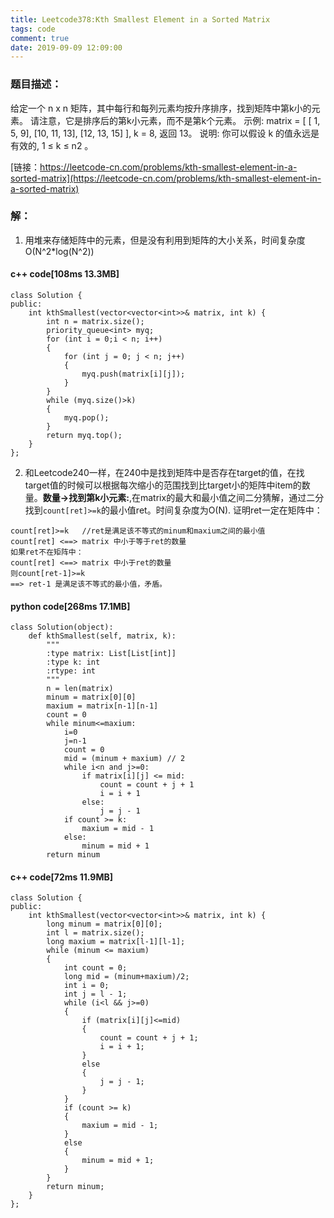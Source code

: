 ```yaml
---
title: Leetcode378:Kth Smallest Element in a Sorted Matrix
tags: code
comment: true
date: 2019-09-09 12:09:00
---
```

### 题目描述：
给定一个 n x n 矩阵，其中每行和每列元素均按升序排序，找到矩阵中第k小的元素。
请注意，它是排序后的第k小元素，而不是第k个元素。
示例:
matrix = [
   [ 1,  5,  9],
   [10, 11, 13],
   [12, 13, 15]
],
k = 8,
返回 13。
说明: 
你可以假设 k 的值永远是有效的, 1 ≤ k ≤ n2 。

[链接：https://leetcode-cn.com/problems/kth-smallest-element-in-a-sorted-matrix](https://leetcode-cn.com/problems/kth-smallest-element-in-a-sorted-matrix)
### 解：
1. 用堆来存储矩阵中的元素，但是没有利用到矩阵的大小关系，时间复杂度O(N^2*log(N^2))
#### c++ code[108ms 13.3MB]
```
class Solution {
public:
    int kthSmallest(vector<vector<int>>& matrix, int k) {
        int n = matrix.size();
        priority_queue<int> myq;
        for (int i = 0;i < n; i++)
        {
            for (int j = 0; j < n; j++)
            {
                myq.push(matrix[i][j]);
            }
        }
        while (myq.size()>k)
        {
            myq.pop();
        }
        return myq.top();
    }
};
```
2. 和Leetcode240一样，在240中是找到矩阵中是否存在target的值，在找target值的时候可以根据每次缩小的范围找到比target小的矩阵中item的数量。**数量->找到第k小元素:**,在matrix的最大和最小值之间二分猜解，通过二分找到`count[ret]>=k`的最小值ret。时间复杂度为O(N).
证明ret一定在矩阵中：
```
count[ret]>=k   //ret是满足该不等式的minum和maxium之间的最小值
count[ret] <==> matrix 中小于等于ret的数量
如果ret不在矩阵中：
count[ret] <==> matrix 中小于ret的数量
则count[ret-1]>=k  
==> ret-1 是满足该不等式的最小值，矛盾。
```
#### python code[268ms 17.1MB]
```
class Solution(object):
    def kthSmallest(self, matrix, k):
        """
        :type matrix: List[List[int]]
        :type k: int
        :rtype: int
        """
        n = len(matrix)
        minum = matrix[0][0]
        maxium = matrix[n-1][n-1]
        count = 0
        while minum<=maxium:
            i=0
            j=n-1
            count = 0
            mid = (minum + maxium) // 2
            while i<n and j>=0:
                if matrix[i][j] <= mid:
                    count = count + j + 1
                    i = i + 1
                else:
                    j = j - 1
            if count >= k:
                maxium = mid - 1
            else:
                minum = mid + 1
        return minum
```
#### c++ code[72ms 11.9MB]
```
class Solution {
public:
    int kthSmallest(vector<vector<int>>& matrix, int k) {
        long minum = matrix[0][0];
        int l = matrix.size();
        long maxium = matrix[l-1][l-1];
        while (minum <= maxium)
        {
            int count = 0;
            long mid = (minum+maxium)/2;
            int i = 0;
            int j = l - 1;
            while (i<l && j>=0)
            {
                if (matrix[i][j]<=mid)
                {
                    count = count + j + 1;
                    i = i + 1;
                }
                else
                {
                    j = j - 1;
                }
            }
            if (count >= k)
            {
                maxium = mid - 1;
            }
            else
            {
                minum = mid + 1;
            }
        }
        return minum;
    }
};
```
